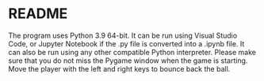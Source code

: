 # README

The program uses Python 3.9 64-bit. It can be run using Visual Studio Code, or Jupyter Notebook if the .py file is converted into a .ipynb file. It can also be run using any other compatible Python interpreter. Please make sure that you do not miss the Pygame window when the game is starting. Move the player with the left and right keys to bounce back the ball.
